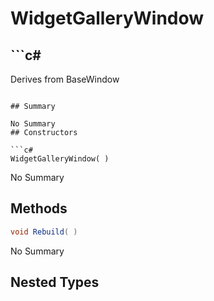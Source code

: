 # WidgetGalleryWindow

## ```c#
Derives from BaseWindow
```

## Summary

No Summary
## Constructors

```c#
WidgetGalleryWindow( ) 
```
No Summary
## Methods

```c#
void Rebuild( ) 
```
No Summary
## Nested Types

